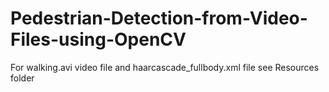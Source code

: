 # Pedestrian-Detection-from-Video-Files-using-OpenCV
For walking.avi video file and haarcascade_fullbody.xml file see Resources folder
